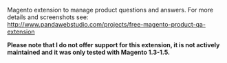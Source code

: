 Magento extension to manage product questions and answers. For more details and screenshots see: http://www.pandawebstudio.com/projects/free-magento-product-qa-extension

**Please note that I do not offer support for this extension, it is not actively maintained and it was only tested with Magento 1.3-1.5.**